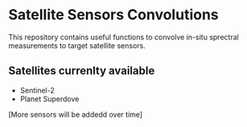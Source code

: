 # Satellite Sensors Convolutions
This repository contains useful functions to convolve in-situ sprectral measurements to target satellite sensors.

## Satellites currenlty available
- Sentinel-2
- Planet Superdove

[More sensors will be addedd over time]
